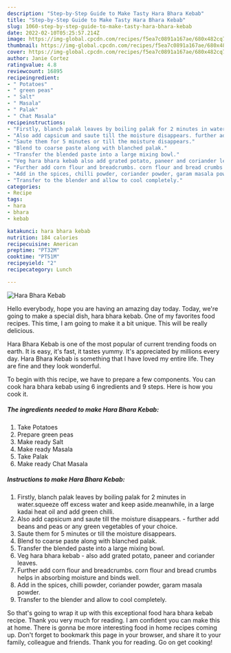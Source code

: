 ```yaml
---
description: "Step-by-Step Guide to Make Tasty Hara Bhara Kebab"
title: "Step-by-Step Guide to Make Tasty Hara Bhara Kebab"
slug: 1060-step-by-step-guide-to-make-tasty-hara-bhara-kebab
date: 2022-02-10T05:25:57.214Z
image: https://img-global.cpcdn.com/recipes/f5ea7c0891a167ae/680x482cq70/hara-bhara-kebab-recipe-main-photo.jpg
thumbnail: https://img-global.cpcdn.com/recipes/f5ea7c0891a167ae/680x482cq70/hara-bhara-kebab-recipe-main-photo.jpg
cover: https://img-global.cpcdn.com/recipes/f5ea7c0891a167ae/680x482cq70/hara-bhara-kebab-recipe-main-photo.jpg
author: Janie Cortez
ratingvalue: 4.8
reviewcount: 16895
recipeingredient:
- " Potatoes"
- " green peas"
- " Salt"
- " Masala"
- " Palak"
- " Chat Masala"
recipeinstructions:
- "Firstly, blanch palak leaves by boiling palak for 2 minutes in water.squeeze off excess water and keep aside.meanwhile, in a large kadai heat oil and add green chilli."
- "Also add capsicum and saute till the moisture disappears. further add beans and peas or any green vegetables of your choice."
- "Saute them for 5 minutes or till the moisture disappears."
- "Blend to coarse paste along with blanched palak."
- "Transfer the blended paste into a large mixing bowl."
- "Veg hara bhara kebab also add grated potato, paneer and coriander leaves."
- "Further add corn flour and breadcrumbs. corn flour and bread crumbs helps in absorbing moisture and binds well."
- "Add in the spices, chilli powder, coriander powder, garam masala powder."
- "Transfer to the blender and allow to cool completely."
categories:
- Recipe
tags:
- hara
- bhara
- kebab

katakunci: hara bhara kebab 
nutrition: 184 calories
recipecuisine: American
preptime: "PT32M"
cooktime: "PT51M"
recipeyield: "2"
recipecategory: Lunch

---
```



![Hara Bhara Kebab](https://img-global.cpcdn.com/recipes/f5ea7c0891a167ae/680x482cq70/hara-bhara-kebab-recipe-main-photo.jpg)

Hello everybody, hope you are having an amazing day today. Today, we're going to make a special dish, hara bhara kebab. One of my favorites food recipes. This time, I am going to make it a bit unique. This will be really delicious.

Hara Bhara Kebab is one of the most popular of current trending foods on earth. It is easy, it's fast, it tastes yummy. It's appreciated by millions every day. Hara Bhara Kebab is something that I have loved my entire life. They are fine and they look wonderful.




To begin with this recipe, we have to prepare a few components. You can cook hara bhara kebab using 6 ingredients and 9 steps. Here is how you cook it.

<!--inarticleads1-->

##### The ingredients needed to make Hara Bhara Kebab:

1. Take  Potatoes
1. Prepare  green peas
1. Make ready  Salt
1. Make ready  Masala
1. Take  Palak
1. Make ready  Chat Masala




<!--inarticleads2-->

##### Instructions to make Hara Bhara Kebab:

1. Firstly, blanch palak leaves by boiling palak for 2 minutes in water.squeeze off excess water and keep aside.meanwhile, in a large kadai heat oil and add green chilli.
1. Also add capsicum and saute till the moisture disappears. - further add beans and peas or any green vegetables of your choice.
1. Saute them for 5 minutes or till the moisture disappears.
1. Blend to coarse paste along with blanched palak.
1. Transfer the blended paste into a large mixing bowl.
1. Veg hara bhara kebab - also add grated potato, paneer and coriander leaves.
1. Further add corn flour and breadcrumbs. corn flour and bread crumbs helps in absorbing moisture and binds well.
1. Add in the spices, chilli powder, coriander powder, garam masala powder.
1. Transfer to the blender and allow to cool completely.




So that's going to wrap it up with this exceptional food hara bhara kebab recipe. Thank you very much for reading. I am confident you can make this at home. There is gonna be more interesting food in home recipes coming up. Don't forget to bookmark this page in your browser, and share it to your family, colleague and friends. Thank you for reading. Go on get cooking!
